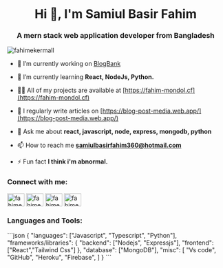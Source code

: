 <h1 align="center">Hi 👋, I'm Samiul Basir Fahim</h1>
<h3 align="center">A mern stack web application developer from Bangladesh</h3>

<p align="left"> <img src="https://komarev.com/ghpvc/?username=fahimekermall&label=Profile%20views&color=0e75b6&style=flat" alt="fahimekermall" /> </p>

- 🔭 I’m currently working on [BlogBank](https://blog-post-media.web.app/)

- 🌱 I’m currently learning **React, NodeJs, Python.**

- 👨‍💻 All of my projects are available at [https://fahim-mondol.cf](https://fahim-mondol.cf)

- 📝 I regularly write articles on [https://blog-post-media.web.app/](https://blog-post-media.web.app/)

- 💬 Ask me about **react, javascript, node, express, mongodb, python**

- 📫 How to reach me **samiulbasirfahim360@hotmail.com**

- ⚡ Fun fact **I think i'm abnormal.**

<h3 align="left">Connect with me:</h3>
<p align="left">
<a href="https://twitter.com/fahimekermall" target="blank"><img align="center" src="https://raw.githubusercontent.com/rahuldkjain/github-profile-readme-generator/master/src/images/icons/Social/twitter.svg" alt="fahimekermall" height="30" width="40" /></a>
<a href="https://linkedin.com/in/fahimekermall" target="blank"><img align="center" src="https://raw.githubusercontent.com/rahuldkjain/github-profile-readme-generator/master/src/images/icons/Social/linked-in-alt.svg" alt="fahimekermall" height="30" width="40" /></a>
<a href="https://fb.com/fahimekermall" target="blank"><img align="center" src="https://raw.githubusercontent.com/rahuldkjain/github-profile-readme-generator/master/src/images/icons/Social/facebook.svg" alt="fahimekermall" height="30" width="40" /></a>
<a href="https://instagram.com/fahimekermall" target="blank"><img align="center" src="https://raw.githubusercontent.com/rahuldkjain/github-profile-readme-generator/master/src/images/icons/Social/instagram.svg" alt="fahimekermall" height="30" width="40" /></a>
</p>

<h3 align="left">Languages and Tools:</h3>
```json
{
  "languages": ["Javascript", "Typescript", "Python"],
  "frameworks/libraries": {
    "backend": ["Nodejs", "Expressjs"],
    "frontend": ["React","Tailwind Css"]
  },
  "database": ["MongoDB"],
  "misc": [
    "Vs code",
    "GitHub",
    "Heroku",
    "Firebase",
    ]
}
```
